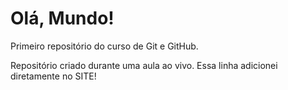 # Olá, Mundo!
 Primeiro repositório do curso de Git e GitHub.

Repositório criado durante uma aula ao vivo.
Essa linha adicionei  diretamente no SITE! 
